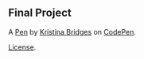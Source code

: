 Final Project
-------------


A [Pen](https://codepen.io/bridkri/pen/vpGbvy) by [Kristina Bridges](https://codepen.io/bridkri) on [CodePen](https://codepen.io).

[License](https://codepen.io/bridkri/pen/vpGbvy/license).